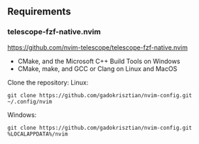 
## Requirements

### telescope-fzf-native.nvim
<https://github.com/nvim-telescope/telescope-fzf-native.nvim>

- CMake, and the Microsoft C++ Build Tools on Windows
- CMake, make, and GCC or Clang on Linux and MacOS


Clone the repository:
Linux:
```shell
git clone https://github.com/gadokrisztian/nvim-config.git ~/.config/nvim
```
Windows:
```shell
git clone https://github.com/gadokrisztian/nvim-config.git %LOCALAPPDATA%/nvim
```


